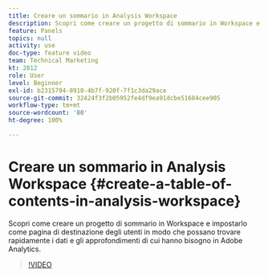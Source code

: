 ```yaml
---
title: Creare un sommario in Analysis Workspace
description: Scopri come creare un progetto di sommario in Workspace e impostarlo come pagina di destinazione degli utenti in modo che possano trovare rapidamente i dati e gli approfondimenti di cui hanno bisogno in Adobe Analytics.
feature: Panels
topics: null
activity: use
doc-type: feature video
team: Technical Marketing
kt: 2812
role: User
level: Beginner
exl-id: b2315794-8910-4b7f-920f-7f1c3da29ace
source-git-commit: 32424f3f2b05952fe4df9ea91dcbe51684cee905
workflow-type: tm+mt
source-wordcount: '80'
ht-degree: 100%

---
```


# Creare un sommario in Analysis Workspace {#create-a-table-of-contents-in-analysis-workspace}

Scopri come creare un progetto di sommario in Workspace e impostarlo come pagina di destinazione degli utenti in modo che possano trovare rapidamente i dati e gli approfondimenti di cui hanno bisogno in Adobe Analytics.

>[!VIDEO](https://video.tv.adobe.com/v/26990/?quality=12)
